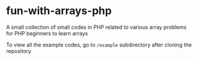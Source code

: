 # fun-with-arrays-php
A small collection of small codes in PHP related to various array problems for PHP beginners to learn arrays

To view all the example codes, go to `/example` subdirectory after cloning the repository
